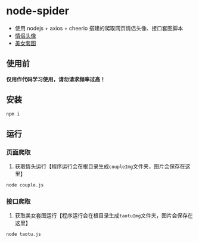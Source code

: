 # node-spider

- 使用 nodejs + axios + cheerio 搭建的爬取网页情侣头像、接口套图脚本
- [情侣头像](https://www.woyaogexing.com)
- [美女套图](http://jiuli.xiaoapi.cn/ipa.php?id=mnyjs)

## 使用前

**仅用作代码学习使用，请勿请求频率过高！**

## 安装

```sh
npm i
```

## 运行

### 页面爬取

1. 获取情头运行【程序运行会在根目录生成`coupleImg`文件夹，图片会保存在这里】

```sh
node couple.js
```

### 接口爬取

1. 获取美女套图运行【程序运行会在根目录生成`taotuImg`文件夹，图片会保存在这里】

```sh
node taotu.js
```

